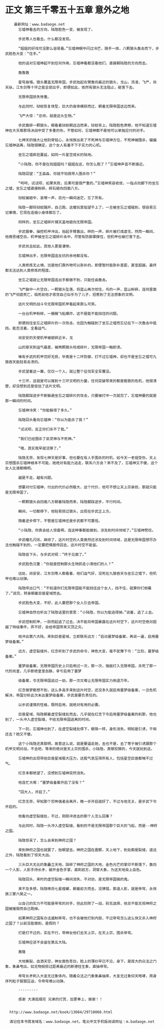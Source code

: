 # 正文 第三千零五十五章 意外之地
        最新网址：www.badaoge.net
          忘墟神看去的方向，陆隐脸色一变，被发现了。
      
          步武等人也看去，什么都没发现。
      
          “姐姐的好戏可没那么容易看。”忘墟神眼中闪过冷芒，随手一挥，八颗狼头轰击而下，步武脸色大变：“住手。”
      
          他的话对忘墟神起不到任何作用，忘墟神看都没看他们，直接朝陆隐的方向而去。
      
          轰轰轰
      
          星穹崩塌，狼头覆盖无限帝国，步武抬起右臂轰向最近的狼头，戈山，流凌，飞严，尚天纵，江东剑等十环之能全部出手，即便如此，依然有狼头无法阻止，砸落下去。
      
          无限帝国损失惨重。
      
          与此同时，狱蛟恢复体型，巨大的身体横掠而过，朝着无限帝国这边而来。
      
          飞严大惊：“总帅，就是这头生物。”
      
          步武轰碎一颗狼头，眼看着狱蛟朝这边而来，狱蛟背上，陆隐脸色肃穆，他不知道忘墟神在大天尊那场决战中受了多重的伤，不管如何，忘墟神都不是他可以单独应付的对手。
      
          七神天的强大让他刻骨铭心，永恒族出卖了不死神与忘墟神方位，不死神被围杀，偏偏忘墟神逃离，陆隐很确定，这个女人有着不下于实力的心机。
      
          坐忘之墟疯狂蔓延，如同一片星空成长的陆地。
      
          “小陆隐，你不是在找姐姐吗？姐姐在这，你怎么跑了？”忘墟神声音不断接近。
      
          陆隐回望：“王淼淼，你就不怕我带人围杀你？”
      
          “呵呵，试试呗，如果失败，后果可是很严重的。”忘墟神笑容收敛，一指点向脚下的坐忘之墟，坐忘之墟直接粉碎，碎石砸向四面八方。
      
          狱蛟被砸中，哀嚎一声，目光一瞬间迷茫，忘了所有。
      
          陆隐一脚将狱蛟踹开，自己跑，这傻玩意指望不上了，一旦被坐忘之墟碰到，很容易忘记事情，它现在连缩小身体都忘了。
      
          同样的，坐忘之墟碎片铺天盖地砸向无限帝国。
      
          步武握拳，操控机甲冲出，抬起手臂轰出，砰的一声，碎片被打成虚无，然而一瞬间，他竟思绪空白，机甲被坐忘之墟碎片击中，尽管有防御罩撑住，但机甲也被打落下去。
      
          步武尚且如此，其他人更是凄惨。
      
          忘墟神出手，无限帝国连反抗的余地都没有。
      
          人类修炼无止境，岂是他们靠外物可以弥补的，即便暂时能弥补差距，甚至超越，最终都无法达到人类修炼的程度。
      
          坐忘之墟就让无限帝国连出手都做不到，只能任由轰击。
      
          飞严脑中一片空白，一颗狼头坠落，将蓝山再次咬住，乓的一声，蓝山粉碎，连同里面的飞严彻底死亡，临死前他才感觉自己似乎为了儿子，招惹到了无法想象的文明。
      
          这片文明的战斗令无限帝国机甲看起来那么可笑。
      
          一台台机甲粉碎，一艘艘飞船爆炸，这不是能不能挡住的问题。
      
          即便挡住坐忘之墟碎片的一次攻击，也因为触碰到了坐忘之墟而忘记在下一次轰击中抵挡，能否活着，全看运气。
      
          尚安安的天使机甲被砸碎近半，戈
      
          山的穿天刺运气最差，被两颗狼头咬成碎片，无限帝国一触即溃。
      
          唯有步武的机甲完好无损，毕竟是十二环防御，打不过忘墟神，却也不是坐忘之墟可九狼吞天能轻易击溃的。
      
          步武望着这一幕，仅仅一个人，就让整个征伐军全军覆没。
      
          十三环，这就是可以推到十三环文明的力量，任何突破带来的都是极致的危机，他很清楚，却没想到还是低估了这片文明。
      
          陆隐脚踩逆步不断躲避坐忘之墟碎片的攻击，只要被打中一次就完了，忘墟神要的就是那一瞬间的时间。
      
          忘墟神冷笑：“你能躲得了多久。”
      
          陆隐回头看向忘墟神：“你以为能杀了我？”
      
          “试试呗，反正你们杀不了我。”
      
          “我们已经围杀了巫灵神与不死神。”
      
          “哦，其实我早就活够了。”
      
          陆隐无奈，发现七神天是好事，但也要在有人手围杀的时机，如今天一老祖受伤，天上宗想围杀忘墟神根本不可能，她绝对有能力逃走，联系六方会？来不及了，忘墟神又不傻，这个女人比谁都精明。
      
          越是不走，越有问题。
      
          想要对付忘墟神，付出的代价必然极大，这个代价，他可不想让天上宗承担，那就只能是无限帝国了。
      
          一颗颗狼头自四面八方朝着陆隐而来，陆隐脚踩逆步，平行时间。
      
          瞬间，一切都停下，他轻易掠过狼头，出现在步武正上方。
      
          随着逆步停下，不管是忘墟神还是步武都不可置信。
      
          “小陆隐，你真会给人惊喜啊，连这种事都能做到，涉及到时间领域了。”忘墟神赞叹。
      
          步武瞳孔闪烁，麻烦了，这片时空的人类竟然还涉及到时间领域，这是无限帝国想尽办法也触碰不到的，一定要把情报传回去，这片时空不能留。
      
          陆隐低下头，与步武对视：“终于见面了。”
      
          步武脸色沉重：“你就是控制那头生物抓走小清他们的人？”
      
          远处，尚安安，江东剑等人都看着，他们运气好，没死在九狼吞天与坐忘之墟下，但机甲也难以动弹。
      
          陆隐呼出口气：“不知道你们无限帝国能不能挡住这个女人，挡不住，就算你们倒霉了。”说完，转身朝着巨兽星域而去。
      
          步武脸色大变，不好，此人要把那个女人引去帝国。
      
          忘墟神自然也听出了陆隐话里的意思：“小陆隐，你以为能逃得掉。”说着，追了上去。
      
          步武控制机甲，一跃而起追了过去，决不能将帝国暴露在这片时空下，这片时空绝对超越了特级事件，弄不好，会给帝国带来灭顶之灾。
      
          他冲出第六大陆，来到巨兽星域，立即联系远方：“启动噩梦级备案，再说一遍，启用噩梦级备案。”
      
          远方，虚空裂缝外，红念听到了步武的命令，神色大变，毫不犹豫下令：“立刻，噩梦级备案。”
      
          噩梦级备案，无限帝国历史上只启用过一次，那一次，强敌打入无限帝国，杀死了那一代的尚皇，几乎断绝皇室血脉，幸亏启用了噩梦
      
          级备案，令无限帝国逃过一劫，那一次灾难让无限帝国实力倒退万年。
      
          红念做梦都想不到，这么多高手来到这片时空，还没多久就启用噩梦级备案，一旦危机解决，帝国分析此次未达噩梦级备案，步武是要负责任的。
      
          以步武谨慎的性格，既然启用，就绝对有用的必要。
      
          巨兽星域，陆隐朝着虚空裂缝处而去，几乎就在红念下令启用噩梦级备案的刹那，他也到了，一头冲入虚空裂缝，不给无限帝国逃离的时间。
      
          下一刻，忘墟神也到了，在虚空裂缝处停下，眼珠一转，身形消失，明知是引诱，干嘛还去？她又不傻。
      
          这个小陆隐还真聪明，故意这么说，就是要逼走她，去也不是，去了等于被引诱跟那个机甲文明对战，不去吧，等来的绝对是天上宗的围杀，小陆隐，真够狡猾的，今天就玩到这。
      
          忘墟神的出现带给巨兽星域极大压力，这股气息压得所有人，包括星空巨兽都喘不过气。
      
          红念本都绝望了，没想到忘墟神突然消失。
      
          他连忙大喝：“噩梦级备案开启了没有？”
      
          “回大人，开启了。”
      
          红念无奈，早知那个恐怖强者会离开，晚一步开启就好了，不过与他无关，是步武下令开启的。
      
          他看向虚空裂缝处，不过，刚刚冲进去的那个人怎么回事？
      
          与此同时，陆隐一头冲入虚空裂缝，看到的不是无限帝国那个巨大的飞船，而是--神府之国。
      
          陆隐惊呆了，怎么会来到神府之国？
      
          来到神府之国也就罢了，抬眼望去，神府之国在震颤，天上地下，到处都是裂缝，遥远之外，陆隐看到了惊天大战。
      
          三头巨大无比的象矗立天地，踩碎了神府之国的大地，金色光芒的掌印不断落下，轰向一个人影，人影手持长矛，破开金色手掌，直刺前方，洞穿大象，为这天地染上血色。
      
          陆隐回头，来时的虚空裂缝一瞬间消失，不对劲，是无限帝国搞的鬼。
      
          来不及多想，陆隐唤将七星螳螂，朝着前方而去，没猜错，那道人影，就是帝穹，永恒族三擎六昊之一。
      
          以自己的实力不可能是帝穹的对手，但此刻除了一战，别无选择，他总不能无视神府之国被摧毁而自己跑掉。
      
          如果神府之国有办法遏制帝穹，也不会被他打到内部，不过帝穹怎么这么快又杀入神府之国了？以前没能做到，是假的？
      
          打是打不过的，实在不行，带神女他们去天上宗，在天上宗，围杀帝穹。
      
          忘墟神应该不会留在第五大陆。
      
          轰隆
      
          大地撕裂，血洒天空，神女面色苍白，脸上的薄纱早已不见，身下，是庞大的众法之门象，象鼻甩出，如无物般掠过距离最近的断德往生象，直抽帝穹。
      
          帝穹长矛刺入大圣无过象体内，随着众法之门象象鼻抽来，大圣无过象仰天咆哮，周身序列粒子狠狠压迫，令帝穹难以动弹。
      
          ---------
      
          感谢 大漠孤烟完 兄弟的打赏，加更奉上，谢谢！！
      
      
      http://www.badaoge.net/book/13084/29710068.html
      
      请记住本书首发域名：www.badaoge.net。笔尖中文手机版阅读网址：m.badaoge.net